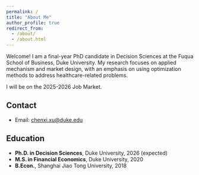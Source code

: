 ```yaml
---
permalink: /
title: "About Me"
author_profile: true
redirect_from: 
  - /about/
  - /about.html
---
```


Welcome! I am a final-year PhD candidate in Decision Sciences at the Fuqua School of Business, Duke University. My research focuses on applied mechanism and market design, with an emphasis on using optimization methods to address healthcare-related problems. 

I will be on the 2025-2026 Job Market.

## Contact
* Email: chenxi.xu@duke.edu

## Education
* **Ph.D. in Decision Sciences**, Duke University, 2026 (expected)
* **M.S. in Financial Economics**, Duke University, 2020
* **B.Econ.**, Shanghai Jiao Tong University, 2018



